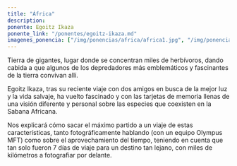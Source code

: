 ```yaml
---
title: "África"
description: 
ponente: Egoitz Ikaza
ponente_link: "/ponentes/egoitz-ikaza.md"
imagenes_ponencia: ["/img/ponencias/africa/africa1.jpg", "/img/ponencias/africa/africa2.jpg"] 
---
```

Tierra de gigantes, lugar donde se concentran miles de herbívoros, dando cabida a que algunos de los depredadores más emblemáticos y fascinantes de la tierra convivan allí.

Egoitz Ikaza, tras su reciente viaje con dos amigos en busca de la mejor luz y la vida salvaje, ha vuelto fascinado y con las tarjetas de memoria llenas de una visión diferente y personal sobre las especies que coexisten en la Sabana Africana.

Nos explicará cómo sacar el máximo partido a un viaje de estas características, tanto fotográficamente hablando (con un equipo Olympus MFT) como sobre el aprovechamiento del tiempo, teniendo en cuenta que tan solo fueron 7 días de viaje para un destino tan lejano, con miles de kilómetros a fotografiar por delante.